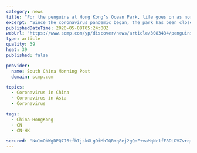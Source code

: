 ```yaml
---
category: news
title: "For the penguins at Hong Kong’s Ocean Park, life goes on as normal during Covid-19"
excerpt: "Since the coronavirus pandemic began, the park has been closed to visitors, but the birds continue to play and be cared for."
publishedDateTime: 2020-05-08T05:24:00Z
webUrl: "https://www.scmp.com/yp/discover/news/article/3083434/penguins-hong-kongs-ocean-park-life-goes-normal-during-covid-19"
type: article
quality: 39
heat: 39
published: false

provider:
  name: South China Morning Post
  domain: scmp.com

topics:
  - Coronavirus in China
  - Coronavirus in Asia
  - Coronavirus

tags:
  - China-HongKong
  - CN
  - CN-HK

secured: "Nu1mObWgDPQ7J6tfhIjskGLgDiMhTQR+q8ej2gQoF+vaMqNc1fF8DLDVZvrqrPlWZfYcm5I43JfR710aNNMJutWettkMiDPudCk64H45hSSI87nbmjUGPOHMQqIa4yLOYu0iBDqSuPGPyLLLqM0XdEZ6Xbu/q1U/jcdrt/P4JLEVssmbwIr8W0wau1hVzUwjl8P/tGZVr0lxOOnIAei0OxTjmheFP81BcMgsRf/N5tLiddZSH/gwc+7k4S2BROcqxbQEAZ1FYsg1u4DTWWCk/ID5K7BGbQVHu58NBFsRJv7NiFJX2+dz9tiE+Ycb1rB8bvuVExUnPGEwgf4cQYTK2mM1krtz0oUj1ho7B+E4v7/DwjiGzl13J30eOoPsPLQMEhvKAA5EAnjkM33VSyjVCwuqCtA0sUNzc3gR8UuSx0otgNb46BcX1FqEW9THkUmrICltwtBzUONRH4knjf5TJIBOGej+KEP3jTFKYXwKWzw=;4adtq2QCc/2WtMxvpJvaMw=="
---
```


